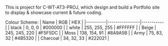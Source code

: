 This is project for C-WT-AT3-PROJ, which design and build a Portfolio site to display & showcase current & future coding.

Colour Scheme:
| Name     | RGB            | HEX       |
|----------|----------------|-----------|
| black    | 0, 0, 0        | #000000 |
| white    | 255, 255, 255  | #FFFFFF |
| Beige    | 245, 245, 220  | #F5F5DC |
| Moss     | 138, 154, 91   | #8A9A5B |
| Army     | 75, 83, 32     | #4B5320 |
| Charcoal | 34, 32, 33     | #222021 |